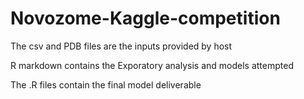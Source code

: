 # Novozome-Kaggle-competition
The csv and PDB files are the inputs provided by host

R markdown contains the Exporatory analysis and models attempted 

The .R files contain the final model deliverable


